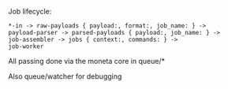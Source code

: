 Job lifecycle:

```
*-in -> raw-payloads { payload:, format:, job_name: } ->
payload-parser -> parsed-payloads { payload:, job_name: } ->
job-assembler -> jobs { context:, commands: } ->
job-worker
```

All passing done via the moneta core in queue/*

Also queue/watcher for debugging

